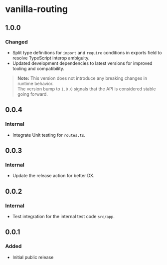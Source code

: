 # vanilla-routing

## 1.0.0

### Changed

- Split type definitions for `import` and `require` conditions in exports field to resolve TypeScript interop ambiguity.
- Updated development dependencies to latest versions for improved tooling and compatibility.

> **Note:** This version does not introduce any breaking changes in runtime behavior.  
> The version bump to `1.0.0` signals that the API is considered stable going forward.

## 0.0.4

### Internal

- Integrate Unit testing for `routes.ts`.

## 0.0.3

### Internal

- Update the release action for better DX.

## 0.0.2

### Internal

- Test integration for the internal test code `src/app`.

## 0.0.1

### Added

- Initial public release
